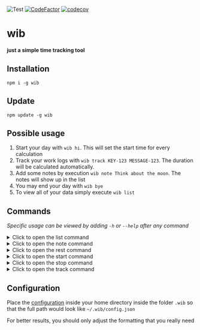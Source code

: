 ![Test](https://github.com/jinnoflife/wib/workflows/Test/badge.svg)
[![CodeFactor](https://www.codefactor.io/repository/github/jinnoflife/wib/badge)](https://www.codefactor.io/repository/github/jinnoflife/wib)
[![codecov](https://codecov.io/gh/jinnoflife/wib/branch/master/graph/badge.svg)](https://codecov.io/gh/jinnoflife/wib)
# wib
**just a simple time tracking tool**

## Installation
`npm i -g wib`

## Update
`npm update -g wib`

## Possible usage
1. Start your day with `wib hi`. This will set the start time for every calculation
2. Track your work logs with `wib track KEY-123 MESSAGE-123`. The duration will be calculated automatically.
3. Add some notes by execution `wib note Think about the moon`. The notes will show up in the list
4. You may end your day with `wib bye`
5. To view all of your data simply execute `wib list`

## Commands
*Specific usage can be viewed by adding `-h` or `--help` after any command*
<details>
<summary>Click to open the list command</summary>
Usage: wib list|l [options]

*Possible Options*:
* `-d, --day <day>` List a specific date
* `-m, --month <month>` Date from specific month
* `-y, --yesterday` List yesterday
* `-f, --full` List the full data (unshortened)
* `-o, --order <key>` Order by (time, key, value, id) (default: "time")
</details>

<details>
<summary>Click to open the note command</summary>
Usage: wib note|n [options]

*Possible Options*:
* `-e, --edit <key>` Edit a specified note
* `-d, --delete <key>` Delete a specified note
</details>

<details>
<summary>Click to open the rest command</summary>
Usage: wib rest|b [options]

*Possible Options*:
* `-t, --time <hour:minute>` Create a rest with specified time
* `-e, --edit <key>`         Change the rest ending to now or by -t to a specified time
</details>

<details>
<summary>Click to open the start command</summary>
Usage: wib start|hi [options]
</details>

<details>
<summary>Click to open the stop command</summary>
Usage: wib stop|bye [options]
</details>

<details>
<summary>Click to open the track command</summary>
Usage: wib track|t [options]

*Possible Options*:
* `-d, --delete <key>` Delete a specified work log
* `-e, --edit <key>` Edit a specified work log
* `-t, --time <hour:minute>` Specify the finish time
</details>

## Configuration
Place the [configuration](src/config.dist.json) inside your home directory inside the folder `.wib` so that the full path would look like `~/.wib/config.json`

For better results, you should only adjust the formatting that you really need

